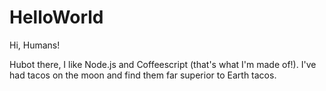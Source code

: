# HelloWorld

Hi, Humans!

Hubot there, I like Node.js and Coffeescript (that's what I'm made of!).
I've had tacos on the moon and find them far superior to Earth tacos.
